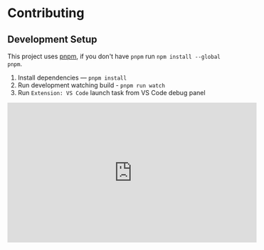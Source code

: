 # Contributing

## Development Setup

This project uses [pnpm](https://pnpm.js.org/), if you don't have `pnpm` run `npm install --global pnpm`.

1. Install dependencies — `pnpm install`
2. Run development watching build - `pnpm run watch`
3. Run `Extension: VS Code` launch task from VS Code debug panel

<iframe width="560" height="315" src="https://www.youtube-nocookie.com/embed/lVIhkSays9g" frameborder="0" allow="accelerometer; autoplay; clipboard-write; encrypted-media; gyroscope; picture-in-picture" allowfullscreen></iframe>
